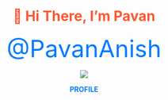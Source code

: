 

</head>

<h1 align="center" style="color: #FF5733;">👋 Hi There, I’m Pavan</h1>

<p align="center">
    <font size="7" color="#007BFF">@PavanAnish</font>
</p>

<p align="center">
  <a href="https://skillicons.dev">
    <img src="https://skillicons.dev/icons?i=python,html,figma,c,mysql" />
  </a>
</p>

<p align="center">
  <a href="https://pavananish.github.io/Portfolio1/" 
     style="color: #007BFF; text-decoration: none; font-weight: bold;" 
     onmouseover="this.style.color='#FF5733'" 
     onmouseout="this.style.color='#007BFF'">
    PROFILE
  </a>
</p>

<!---
PavanAnish/PavanAnish is a ✨ special ✨ repository because its `README.md` (this file) appears on your GitHub profile.
You can click the Preview link to take a look at your changes.
--->  
